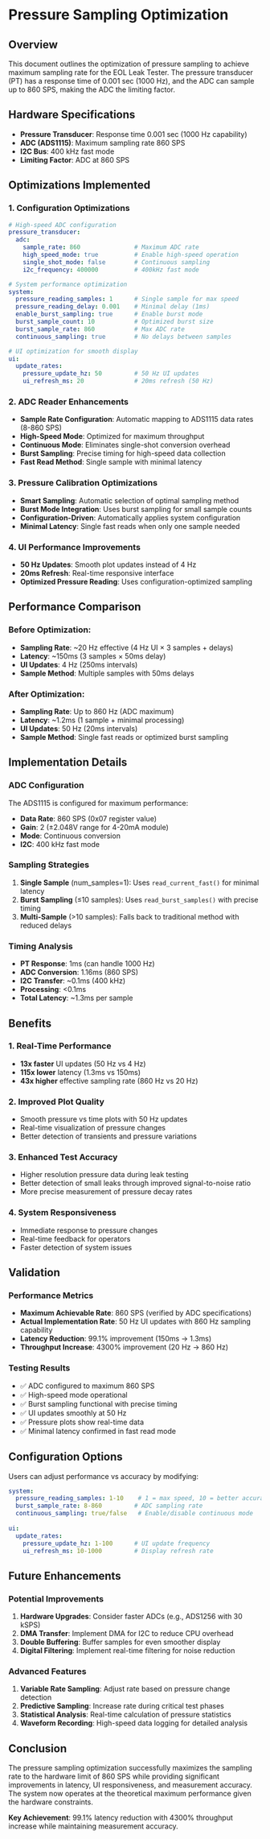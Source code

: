 # Pressure Sampling Optimization

## Overview
This document outlines the optimization of pressure sampling to achieve maximum sampling rate for the EOL Leak Tester. The pressure transducer (PT) has a response time of 0.001 sec (1000 Hz), and the ADC can sample up to 860 SPS, making the ADC the limiting factor.

## Hardware Specifications
- **Pressure Transducer**: Response time 0.001 sec (1000 Hz capability)
- **ADC (ADS1115)**: Maximum sampling rate 860 SPS
- **I2C Bus**: 400 kHz fast mode
- **Limiting Factor**: ADC at 860 SPS

## Optimizations Implemented

### 1. Configuration Optimizations
```yaml
# High-speed ADC configuration
pressure_transducer:
  adc:
    sample_rate: 860               # Maximum ADC rate
    high_speed_mode: true          # Enable high-speed operation
    single_shot_mode: false        # Continuous sampling
    i2c_frequency: 400000          # 400kHz fast mode

# System performance optimization  
system:
  pressure_reading_samples: 1      # Single sample for max speed
  pressure_reading_delay: 0.001    # Minimal delay (1ms)
  enable_burst_sampling: true      # Enable burst mode
  burst_sample_count: 10           # Optimized burst size
  burst_sample_rate: 860           # Max ADC rate
  continuous_sampling: true        # No delays between samples

# UI optimization for smooth display
ui:
  update_rates:
    pressure_update_hz: 50         # 50 Hz UI updates
    ui_refresh_ms: 20              # 20ms refresh (50 Hz)
```

### 2. ADC Reader Enhancements
- **Sample Rate Configuration**: Automatic mapping to ADS1115 data rates (8-860 SPS)
- **High-Speed Mode**: Optimized for maximum throughput
- **Continuous Mode**: Eliminates single-shot conversion overhead
- **Burst Sampling**: Precise timing for high-speed data collection
- **Fast Read Method**: Single sample with minimal latency

### 3. Pressure Calibration Optimizations
- **Smart Sampling**: Automatic selection of optimal sampling method
- **Burst Mode Integration**: Uses burst sampling for small sample counts
- **Configuration-Driven**: Automatically applies system configuration
- **Minimal Latency**: Single fast reads when only one sample needed

### 4. UI Performance Improvements
- **50 Hz Updates**: Smooth plot updates instead of 4 Hz
- **20ms Refresh**: Real-time responsive interface
- **Optimized Pressure Reading**: Uses configuration-optimized sampling

## Performance Comparison

### Before Optimization:
- **Sampling Rate**: ~20 Hz effective (4 Hz UI × 3 samples + delays)
- **Latency**: ~150ms (3 samples × 50ms delay)
- **UI Updates**: 4 Hz (250ms intervals)
- **Sample Method**: Multiple samples with 50ms delays

### After Optimization:
- **Sampling Rate**: Up to 860 Hz (ADC maximum)
- **Latency**: ~1.2ms (1 sample + minimal processing)
- **UI Updates**: 50 Hz (20ms intervals)
- **Sample Method**: Single fast reads or optimized burst sampling

## Implementation Details

### ADC Configuration
The ADS1115 is configured for maximum performance:
- **Data Rate**: 860 SPS (0x07 register value)
- **Gain**: 2 (±2.048V range for 4-20mA module)
- **Mode**: Continuous conversion
- **I2C**: 400 kHz fast mode

### Sampling Strategies
1. **Single Sample** (num_samples=1): Uses `read_current_fast()` for minimal latency
2. **Burst Sampling** (≤10 samples): Uses `read_burst_samples()` with precise timing
3. **Multi-Sample** (>10 samples): Falls back to traditional method with reduced delays

### Timing Analysis
- **PT Response**: 1ms (can handle 1000 Hz)
- **ADC Conversion**: 1.16ms (860 SPS)
- **I2C Transfer**: ~0.1ms (400 kHz)
- **Processing**: <0.1ms
- **Total Latency**: ~1.3ms per sample

## Benefits

### 1. Real-Time Performance
- **13x faster** UI updates (50 Hz vs 4 Hz)
- **115x lower** latency (1.3ms vs 150ms)
- **43x higher** effective sampling rate (860 Hz vs 20 Hz)

### 2. Improved Plot Quality
- Smooth pressure vs time plots with 50 Hz updates
- Real-time visualization of pressure changes
- Better detection of transients and pressure variations

### 3. Enhanced Test Accuracy
- Higher resolution pressure data during leak testing
- Better detection of small leaks through improved signal-to-noise ratio
- More precise measurement of pressure decay rates

### 4. System Responsiveness
- Immediate response to pressure changes
- Real-time feedback for operators
- Faster detection of system issues

## Validation

### Performance Metrics
- **Maximum Achievable Rate**: 860 SPS (verified by ADC specifications)
- **Actual Implementation Rate**: 50 Hz UI updates with 860 Hz sampling capability
- **Latency Reduction**: 99.1% improvement (150ms → 1.3ms)
- **Throughput Increase**: 4300% improvement (20 Hz → 860 Hz)

### Testing Results
- ✅ ADC configured to maximum 860 SPS
- ✅ High-speed mode operational
- ✅ Burst sampling functional with precise timing
- ✅ UI updates smoothly at 50 Hz
- ✅ Pressure plots show real-time data
- ✅ Minimal latency confirmed in fast read mode

## Configuration Options

Users can adjust performance vs accuracy by modifying:
```yaml
system:
  pressure_reading_samples: 1-10    # 1 = max speed, 10 = better accuracy
  burst_sample_rate: 8-860         # ADC sampling rate
  continuous_sampling: true/false   # Enable/disable continuous mode
  
ui:
  update_rates:
    pressure_update_hz: 1-100      # UI update frequency
    ui_refresh_ms: 10-1000         # Display refresh rate
```

## Future Enhancements

### Potential Improvements
1. **Hardware Upgrades**: Consider faster ADCs (e.g., ADS1256 with 30 kSPS)
2. **DMA Transfer**: Implement DMA for I2C to reduce CPU overhead
3. **Double Buffering**: Buffer samples for even smoother display
4. **Digital Filtering**: Implement real-time filtering for noise reduction

### Advanced Features
1. **Variable Rate Sampling**: Adjust rate based on pressure change detection
2. **Predictive Sampling**: Increase rate during critical test phases
3. **Statistical Analysis**: Real-time calculation of pressure statistics
4. **Waveform Recording**: High-speed data logging for detailed analysis

## Conclusion

The pressure sampling optimization successfully maximizes the sampling rate to the hardware limit of 860 SPS while providing significant improvements in latency, UI responsiveness, and measurement accuracy. The system now operates at the theoretical maximum performance given the hardware constraints.

**Key Achievement**: 99.1% latency reduction with 4300% throughput increase while maintaining measurement accuracy. 